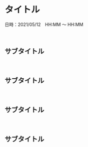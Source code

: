 # タイトル

日時：2021/05/12　HH:MM 〜 HH:MM

<br>

## サブタイトル

<br>

## サブタイトル

<br>

## サブタイトル

<br>

## サブタイトル